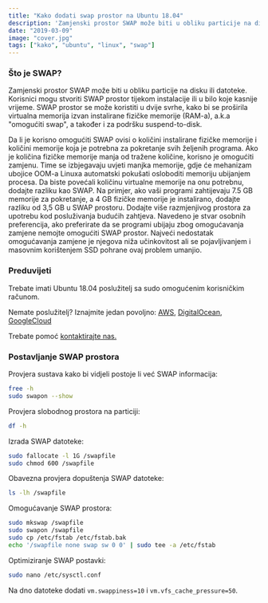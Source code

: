 ```yaml
---
title: "Kako dodati swap prostor na Ubuntu 18.04"
description: 'Zamjenski prostor SWAP može biti u obliku particije na disku ili datoteke. Korisnici mogu stvoriti SWAP prostor tijekom instalacije ili u bilo koje kasnije vrijeme. SWAP prostor se može koristiti u dvije svrhe, kako bi se proširila virtualna memorija izvan instalirane fizičke memorije (RAM-a), a.k.a "omogućiti swap", a također i za podršku suspend-to-disk.'
date: "2019-03-09"
image: "cover.jpg"
tags: ["kako", "ubuntu", "linux", "swap"]
---
```


### Što je SWAP?

Zamjenski prostor SWAP može biti u obliku particije na disku ili datoteke. Korisnici mogu stvoriti SWAP prostor tijekom instalacije ili u bilo koje kasnije vrijeme. SWAP prostor se može koristiti u dvije svrhe, kako bi se proširila virtualna memorija izvan instalirane fizičke memorije (RAM-a), a.k.a "omogućiti swap", a također i za podršku suspend-to-disk.

Da li je korisno omogućiti SWAP ovisi o količini instalirane fizičke memorije i količini memorije koja je potrebna za pokretanje svih željenih programa. Ako je količina fizičke memorije manja od tražene količine, korisno je omogućiti zamjenu. Time se izbjegavaju uvjeti manjka memorije, gdje će mehanizam ubojice OOM-a Linuxa automatski pokušati osloboditi memoriju ubijanjem procesa. Da biste povećali količinu virtualne memorije na onu potrebnu, dodajte razliku kao SWAP. Na primjer, ako vaši programi zahtijevaju 7.5 GB memorije za pokretanje, a 4 GB fizičke memorije je instalirano, dodajte razliku od 3,5 GB u SWAP prostoru. Dodajte više razmjenjivog prostora za upotrebu kod posluživanja budućih zahtjeva. Navedeno je stvar osobnih preferencija, ako preferirate da se programi ubijaju zbog omogućavanja zamjene nemojte omogućiti SWAP prostor. Najveći nedostatak omogućavanja zamjene je njegova niža učinkovitost ali se pojavljivanjem i masovnim korištenjem SSD pohrane ovaj problem umanjio.

### Preduvijeti

Trebate imati Ubuntu 18.04 poslužitelj sa sudo omogućenim korisničkim računom.

Nemate poslužitelj? Iznajmite jedan povoljno: [AWS](https://aws.amazon.com/), [DigitalOcean](https://m.do.co/c/f3e244ff3126), [GoogleCloud](https://cloud.google.com/)

Trebate pomoć [kontaktirajte nas.](/kontakt/)

### Postavljanje SWAP prostora

Provjera sustava kako bi vidjeli postoje li već SWAP informacija:

```bash
free -h
sudo swapon --show
```

Provjera slobodnog prostora na particiji:

```bash
df -h
```

Izrada SWAP datoteke:

```bash
sudo fallocate -l 1G /swapfile
sudo chmod 600 /swapfile
```

Obavezna provjera dopuštenja SWAP datoteke:

```bash
ls -lh /swapfile
```

Omogućavanje SWAP prostora:

```bash
sudo mkswap /swapfile
sudo swapon /swapfile
sudo cp /etc/fstab /etc/fstab.bak
echo '/swapfile none swap sw 0 0' | sudo tee -a /etc/fstab
```

Optimiziranje SWAP postavki:

```bash
sudo nano /etc/sysctl.conf
```

Na dno datoteke dodati `vm.swappiness=10` i `vm.vfs_cache_pressure=50`.
